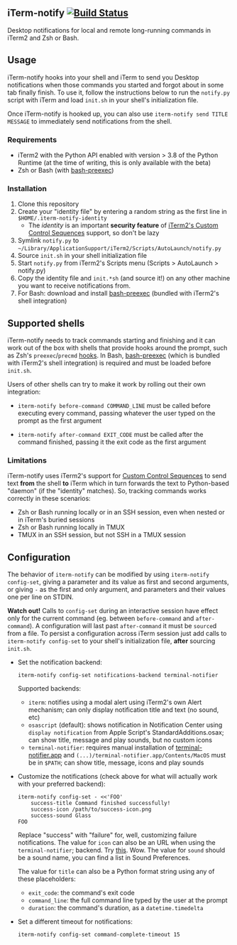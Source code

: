iTerm-notify [![Build Status](https://github.com/marzocchi/iterm-notify/workflows/All%20tests/badge.svg?branch=master)](https://github.com/marzocchi/iterm-notify/actions)
---

Desktop notifications for local and remote long-running commands in iTerm2 and Zsh or Bash.

Usage
--- 

iTerm-notify hooks into your shell and iTerm to send you Desktop notifications when those commands you started and
forgot about in some tab finally finish. To use it, follow the instructions below to run the `notify.py` script with
iTerm and load `init.sh` in your shell's initialization file.

Once iTerm-notify is hooked up, you can also use `iterm-notify send TITLE MESSAGE` to immediately send notifications
from the shell.

### Requirements
- iTerm2 with the Python API enabled with version > 3.8 of the Python Runtime (at the time of writing, this is only
  available with the beta)
- Zsh or Bash (with [bash-preexec][bash-preexec])

### Installation
1. Clone this repository
1. Create your "identity file" by entering a random string as the first line in `$HOME/.iterm-notify-identity`
    - The _identity_ is an important **security feature** of [iTerm2's Custom Control Sequences][explain-id] support, so don't be lazy
1. Symlink `notify.py` to `~/Library/ApplicationSupport/iTerm2/Scripts/AutoLaunch/notify.py`
1. Source `init.sh` in your shell initialization file
1. Start `notify.py` from iTerm2's Scripts menu (Scripts > AutoLaunch > notify.py)
1. Copy the identity file and `init.*sh` (and source it!) on any other machine you want to receive notifications from.
1. For Bash: download and install [bash-preexec][bash-preexec] (bundled with iTerm2's shell integration)

Supported shells
---

iTerm-notify needs to track commands starting and finishing and it can work out of the box with shells that provide
hooks around the prompt, such as Zsh's `preexec`/`precmd` [hooks][zsh-hooks]. In Bash, [bash-preexec][bash-preexec]
(which is bundled with iTerm2's shell integration) is required and must be loaded before `init.sh`.

Users of other shells can try to make it work by rolling out their own integration:

- `iterm-notify before-command COMMAND_LINE` must be called before executing every command, passing whatever the user
   typed on the prompt as the first argument 

- `iterm-notify after-command EXIT_CODE` must be called after the command finished, passing it the exit code as the
   first argument

### Limitations

iTerm-notify uses iTerm2's support for [Custom Control Sequences][explain-id] to send text **from** the shell **to**
iTerm which in turn forwards the text to Python-based "daemon" (if the "identity" matches). So, tracking commands
works correctly in these scenarios:

- Zsh or Bash running locally or in an SSH session, even when nested or in iTerm's buried sessions
- Zsh or Bash running locally in TMUX
- TMUX in an SSH session, but not SSH in a TMUX session

Configuration
---

The behavior of `iterm-notify` can be modified by using `iterm-notify config-set`, giving a parameter and its value as
first and second arguments, or giving `-` as the first and only argument, and parameters and their values one per line
on STDIN.

**Watch out!** Calls to `config-set` during an interactive session have effect only for the current command
(eg. between `before-command` and `after-command`). A configuration will last past `after-command` it  must be
`source`d from a file. To persist a configuration across iTerm session just add calls to `iterm-notify config-set` to
your shell's initialization file, **after** sourcing `init.sh`. 

- Set the notification backend:

    ```shell
    iterm-notify config-set notifications-backend terminal-notifier 
    ```
    
    Supported backends:
    - `iterm`: notifies using a modal alert using iTerm2's own Alert mechanism; can only display notification
       title and text (no sound, etc)
    - `osascript` (default): shows notification in Notification Center using `display notification` from Apple Script's
       StandardAdditions.osax; can show title, message and play sounds, but no custom icons
    - `terminal-notifier`: requires manual installation of [terminal-notifier.app][terminal-notifier] and
      `(...)/terminal-notifier.app/Contents/MacOS` must be in `$PATH`; can show title, message, icons and play sounds
         
- Customize the notifications (check above for what will actually work with your preferred backend):

    ```shell
    iterm-notify config-set - <<'FOO'
        success-title Command finished successfully!
        success-icon /path/to/success-icon.png
        success-sound Glass
    FOO
    ```

    Replace "success" with "failure" for, well, customizing failure notifications. The value for `icon` can also be an
    URL when using the `terminal-notifier`; backend. Try [this][dogefy.sh]. Wow. The value for `sound` should be a sound
    name, you can find a list in Sound Preferences.
    
    The value for `title` can also be a Python format string using any of these placeholders:
    
    - `exit_code`: the command's exit code
    - `command_line`: the full command line typed by the user at the prompt
    - `duration`: the command's duration, as a `datetime.timedelta`
        
    
- Set a different timeout for notifications:

    ```shell
    iterm-notify config-set command-complete-timeout 15
    ```


[explain-id]: https://www.iterm2.com/python-api/customcontrol.html
[terminal-notifier]: https://github.com/julienXX/terminal-notifier
[dogefy.sh]: https://gist.github.com/marzocchi/1bf65095962494a0ff17c417d6b1bb4b
[bash-preexec]: https://github.com/rcaloras/bash-preexec
[zsh-hooks]: http://zsh.sourceforge.net/Doc/Release/Functions.html#Hook-Functions
